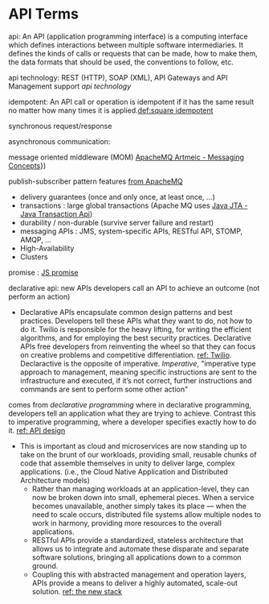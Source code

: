 # API Terms

api:
An API (application programming interface) is a computing interface which defines interactions between multiple software intermediaries. It defines the kinds of calls or requests that can be made, how to make them, the data formats that should be used, the conventions to follow, etc.


api technology: REST (HTTP), SOAP (XML), API Gateways and API Management support *api technology*

idempotent:
An API call or operation is idempotent if it has the same result no matter how many times it is applied.[def:square idempotent](https://developer.squareup.com/docs/working-with-apis/idempotency)

synchronous request/response

asynchronous communication:

message oriented middleware (MOM) [ApacheMQ Artmeic - Messaging Concepts](https://activemq.apache.org/components/artemis/documentation/1.0.0/messaging-concepts.html)})

publish-subscriber pattern features [from ApacheMQ](https://activemq.apache.org/components/artemis/documentation/1.0.0/messaging-concepts.html)
- delivery guarantees (once and only once, at least once, ...)
- transactions : large global transactions (Apache MQ uses [Java JTA - Java Transaction Api](https://www.progress.com/tutorials/jdbc/understanding-jta))
- durability / non-durable (survive server failure and restart)
- messaging APIs : JMS, system-specific APIs, RESTful API, STOMP, AMQP, ...
- High-Availability
- Clusters


promise : [JS promise](https://developer.mozilla.org/en-US/docs/Learn/JavaScript/Asynchronous/Promises)

declarative api: new APIs developers call an API to achieve an outcome (not perform an action)
- Declarative APIs encapsulate common design patterns and best practices. Developers tell these APIs what they want to do, not how to do it. Twilio is responsible for the heavy lifting, for writing the efficient algorithms, and for employing the best security practices. Declarative APIs free developers from reinventing the wheel so that they can focus on creative problems and competitive differentiation. [ref: Twilio](https://www.twilio.com/blog/2017/05/declarative-apis.html).   Declaractive is the opposite of imperative.  *Imperative*, "imperative type approach to management, meaning specific instructions are sent to the infrastructure and executed, if it’s not correct, further instructions and commands are sent to perform some other action"

comes from *declarative programming* where in declarative programming, developers tell an application what they are trying to achieve. Contrast this to imperative programming, where a developer specifies exactly how to do it. [ref: API design](http://wiki.apidesign.org/wiki/Declarative_Programming)

- This is important as cloud and microservices are now standing up to take on the brunt of our workloads, providing small, reusable chunks of code that assemble themselves in unity to deliver large, complex applications. (i.e., the Cloud Native Application and Distributed Architecture models)
  - Rather than managing workloads at an application-level, they can now be broken down into small, ephemeral pieces. When a service becomes unavailable, another simply takes its place — when the need to scale occurs, distributed file systems allow multiple nodes to work in harmony, providing more resources to the overall applications.
  - RESTful APIs provide a standardized, stateless architecture that allows us to integrate and automate these disparate and separate software solutions, bringing all applications down to a common ground.
  - Coupling this with abstracted management and operation layers, APIs provide a means to deliver a highly automated, scale-out solution. [ref: the new stack](https://thenewstack.io/the-declarative-power-of-apis/)
